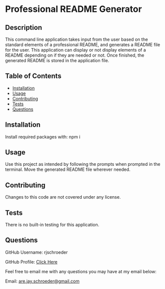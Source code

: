 # Professional README Generator


## Description

This command line application takes input from the user based on the standard elements of a professional README, and generates a README file for the user. This application can display or not display elements of a README depending on if they are needed or not. Once finished, the generated README is stored in the application file.

## Table of Contents

- [Installation](#installation)
- [Usage](#usage)
- [Contributing](#contributing)
- [Tests](#tests)
- [Questions](#questions)

## Installation

Install required packages with: npm i

## Usage

Use this project as intended by following the prompts when prompted in the terminal. Move the generated README file wherever needed.

## Contributing

Changes to this code are not covered under any license.

## Tests

There is no built-in testing for this application.

## Questions

GitHub Username: rjschroeder

GitHub Profile: [Click Here](https://github.com/rjschroeder)

Feel free to email me with any questions you may have at my email below:

Email: are.jay.schroeder@gmail.com

